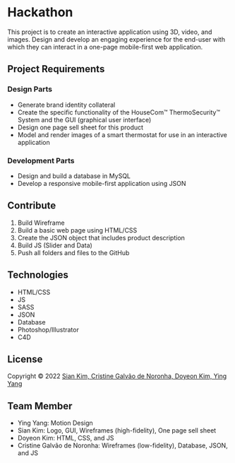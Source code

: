 # Hackathon

This project is to create an interactive application using 3D, video, and images. Design and develop an engaging experience for the end-user with which they can interact in a one-page mobile-first web application.

## Project Requirements

### Design Parts

- Generate brand identity collateral
- Create the specific functionality of the HouseCom™ ThermoSecurity™ System and the GUI (graphical user interface)
- Design one page sell sheet for this product
- Model and render images of a smart thermostat for use in an interactive application

### Development Parts

- Design and build a database in MySQL
- Develop a responsive mobile-first application using JSON

## Contribute

1. Build Wireframe
2. Build a basic web page using HTML/CSS
3. Create the JSON object that includes product description
4. Build JS (Slider and Data)
5. Push all folders and files to the GitHub

## Technologies

- HTML/CSS
- JS
- SASS
- JSON
- Database
- Photoshop/Illustrator
- C4D

## License

Copyright © 2022 [Sian Kim, Cristine Galvão de Noronha, Doyeon Kim, Ying Yang](https://github.com/Doyeon-k-fanshawe/group2_hackathon)

## Team Member

- Ying Yang: Motion Design
- Sian Kim: Logo, GUI, Wireframes (high-fidelity), One page sell sheet
- Doyeon Kim: HTML, CSS, and JS
- Cristine Galvão de Noronha: Wireframes (low-fidelity), Database, JSON, and JS
